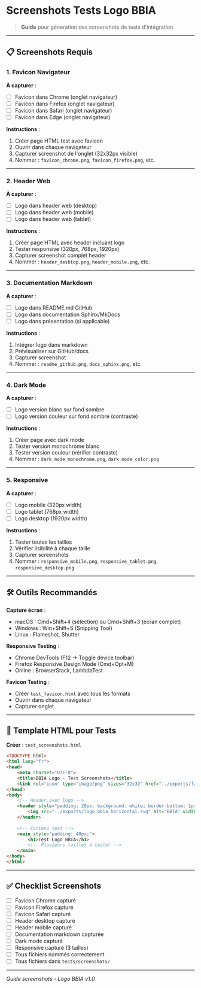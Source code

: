 # Screenshots Tests Logo BBIA

> **Guide** pour génération des screenshots de tests d'intégration

---

## 📋 Screenshots Requis

### **1. Favicon Navigateur**

**À capturer** :
- [ ] Favicon dans Chrome (onglet navigateur)
- [ ] Favicon dans Firefox (onglet navigateur)
- [ ] Favicon dans Safari (onglet navigateur)
- [ ] Favicon dans Edge (onglet navigateur)

**Instructions** :
1. Créer page HTML test avec favicon
2. Ouvrir dans chaque navigateur
3. Capturer screenshot de l'onglet (32x32px visible)
4. Nommer : `favicon_chrome.png`, `favicon_firefox.png`, etc.

---

### **2. Header Web**

**À capturer** :
- [ ] Logo dans header web (desktop)
- [ ] Logo dans header web (mobile)
- [ ] Logo dans header web (tablet)

**Instructions** :
1. Créer page HTML avec header incluant logo
2. Tester responsive (320px, 768px, 1920px)
3. Capturer screenshot complet header
4. Nommer : `header_desktop.png`, `header_mobile.png`, etc.

---

### **3. Documentation Markdown**

**À capturer** :
- [ ] Logo dans README.md GitHub
- [ ] Logo dans documentation Sphinx/MkDocs
- [ ] Logo dans présentation (si applicable)

**Instructions** :
1. Intégrer logo dans markdown
2. Prévisualiser sur GitHub/docs
3. Capturer screenshot
4. Nommer : `readme_github.png`, `docs_sphinx.png`, etc.

---

### **4. Dark Mode**

**À capturer** :
- [ ] Logo version blanc sur fond sombre
- [ ] Logo version couleur sur fond sombre (contraste)

**Instructions** :
1. Créer page avec dark mode
2. Tester version monochrome blanc
3. Tester version couleur (vérifier contraste)
4. Nommer : `dark_mode_monochrome.png`, `dark_mode_color.png`

---

### **5. Responsive**

**À capturer** :
- [ ] Logo mobile (320px width)
- [ ] Logo tablet (768px width)
- [ ] Logo desktop (1920px width)

**Instructions** :
1. Tester toutes les tailles
2. Vérifier lisibilité à chaque taille
3. Capturer screenshots
4. Nommer : `responsive_mobile.png`, `responsive_tablet.png`, `responsive_desktop.png`

---

## 🛠️ Outils Recommandés

**Capture écran** :
- macOS : Cmd+Shift+4 (sélection) ou Cmd+Shift+3 (écran complet)
- Windows : Win+Shift+S (Snipping Tool)
- Linux : Flameshot, Shutter

**Responsive Testing** :
- Chrome DevTools (F12 → Toggle device toolbar)
- Firefox Responsive Design Mode (Cmd+Opt+M)
- Online : BrowserStack, LambdaTest

**Favicon Testing** :
- Créer `test_favicon.html` avec tous les formats
- Ouvrir dans chaque navigateur
- Capturer onglet

---

## 📝 Template HTML pour Tests

**Créer** : `test_screenshots.html`

```html
<!DOCTYPE html>
<html lang="fr">
<head>
    <meta charset="UTF-8">
    <title>BBIA Logo - Test Screenshots</title>
    <link rel="icon" type="image/png" sizes="32x32" href="../exports/favicons/favicon_32x32.svg">
</head>
<body>
    <!-- Header avec logo -->
    <header style="padding: 20px; background: white; border-bottom: 1px solid #eaeaed;">
        <img src="../exports/logo_bbia_horizontal.svg" alt="BBIA" width="200">
    </header>
    
    <!-- Contenu test -->
    <main style="padding: 40px;">
        <h1>Test Logo BBIA</h1>
        <!-- Plusieurs tailles à tester -->
    </main>
</body>
</html>
```

---

## ✅ Checklist Screenshots

- [ ] Favicon Chrome capturé
- [ ] Favicon Firefox capturé
- [ ] Favicon Safari capturé
- [ ] Header desktop capturé
- [ ] Header mobile capturé
- [ ] Documentation markdown capturée
- [ ] Dark mode capturé
- [ ] Responsive capturé (3 tailles)
- [ ] Tous fichiers nommés correctement
- [ ] Tous fichiers dans `tests/screenshots/`

---

*Guide screenshots - Logo BBIA v1.0*

